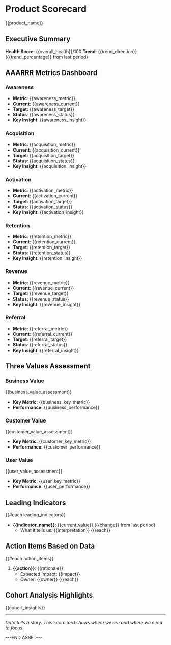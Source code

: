 # Product Scorecard
{{product_name}}

## Executive Summary
**Health Score**: {{overall_health}}/100
**Trend**: {{trend_direction}} ({{trend_percentage}} from last period)

## AAARRR Metrics Dashboard

### Awareness
- **Metric**: {{awareness_metric}}
- **Current**: {{awareness_current}}
- **Target**: {{awareness_target}}
- **Status**: {{awareness_status}}
- **Key Insight**: {{awareness_insight}}

### Acquisition
- **Metric**: {{acquisition_metric}}
- **Current**: {{acquisition_current}}
- **Target**: {{acquisition_target}}
- **Status**: {{acquisition_status}}
- **Key Insight**: {{acquisition_insight}}

### Activation
- **Metric**: {{activation_metric}}
- **Current**: {{activation_current}}
- **Target**: {{activation_target}}
- **Status**: {{activation_status}}
- **Key Insight**: {{activation_insight}}

### Retention
- **Metric**: {{retention_metric}}
- **Current**: {{retention_current}}
- **Target**: {{retention_target}}
- **Status**: {{retention_status}}
- **Key Insight**: {{retention_insight}}

### Revenue
- **Metric**: {{revenue_metric}}
- **Current**: {{revenue_current}}
- **Target**: {{revenue_target}}
- **Status**: {{revenue_status}}
- **Key Insight**: {{revenue_insight}}

### Referral
- **Metric**: {{referral_metric}}
- **Current**: {{referral_current}}
- **Target**: {{referral_target}}
- **Status**: {{referral_status}}
- **Key Insight**: {{referral_insight}}

## Three Values Assessment

### Business Value
{{business_value_assessment}}
- **Key Metric**: {{business_key_metric}}
- **Performance**: {{business_performance}}

### Customer Value
{{customer_value_assessment}}
- **Key Metric**: {{customer_key_metric}}
- **Performance**: {{customer_performance}}

### User Value
{{user_value_assessment}}
- **Key Metric**: {{user_key_metric}}
- **Performance**: {{user_performance}}

## Leading Indicators
{{#each leading_indicators}}
- **{{indicator_name}}**: {{current_value}} ({{change}} from last period)
  - What it tells us: {{interpretation}}
{{/each}}

## Action Items Based on Data
{{#each action_items}}
1. **{{action}}**: {{rationale}}
   - Expected Impact: {{impact}}
   - Owner: {{owner}}
{{/each}}

## Cohort Analysis Highlights
{{cohort_insights}}

---
*Data tells a story. This scorecard shows where we are and where we need to focus.*

---END ASSET---